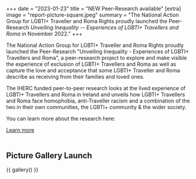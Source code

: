 +++
date = "2023-01-23"
title = "NEW Peer-Research available"
[extra]
image = "report-picture-square.jpeg" 
summary = "The National Action Group for LGBTI+ Traveller and Roma Rights proudly launched  the Peer-Research *Unveiling Inequality -- Experiences of LGBTI+ Travellers and Roma* in November 2022."
+++

The National Action Group for LGBTI+ Traveller and Roma Rights proudly launched  the Peer-Research "Unveiling Inequality - Experiences of LGBTI+ Travellers and Roma", a peer-research project to explore and make visible the experience of exclusion of LGBTI+ Travellers and Roma as well as capture the love and acceptance that some LGBTI+ Traveller and Roma describe as receiving from their families and loved ones.

The IHERC funded peer-to-peer research looks at the lived experience of LGBTI+ Travellers and Roma in Ireland and unveils how LGBTI+ Travellers and Roma face homophobia, anti-Traveller racism and a combination of the two in their own communities, the LGBTI+ community & the wider society.

<div class="narrow-side-column">

You can learn more about the research here:

<a class="button button--green" href="/get-support/card-5-research)=">Learn more</a>

</div>

<div class="narrow-side-column" style="margin-bottom: 3rem;"> </div>

<div class="color-box color-box--red">

## Picture Gallery Launch

{{ gallery() }} 

</div>
